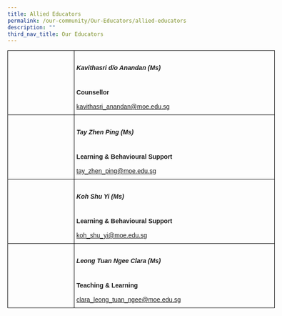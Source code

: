 ```yaml
---
title: Allied Educators
permalink: /our-community/Our-Educators/allied-educators
description: ""
third_nav_title: Our Educators
---
```

<style type="text/css">
.tg  {border-collapse:collapse;border-spacing:0;margin:0px auto;}
.tg td{border-color:black;border-style:solid;border-width:1px;font-family:Arial, sans-serif;font-size:14px;
  overflow:hidden;padding:10px 5px;word-break:normal;}
.tg th{border-color:black;border-style:solid;border-width:1px;font-family:Arial, sans-serif;font-size:14px;
  font-weight:normal;overflow:hidden;padding:10px 5px;word-break:normal;}
.tg .tg-cly1{text-align:left;vertical-align:middle}
.tg .tg-0lax{text-align:left;vertical-align:top}
</style>
<table class="tg" style="undefined;table-layout: fixed; width: 599px">
<colgroup>
<col style="width: 149px">
<col style="width: 450px">
</colgroup>
<tbody>
  <tr>
    <td class="tg-0lax"></td>
    <td class="tg-cly1"><span style="font-weight:inherit;font-style:inherit"><h5>Kavithasri d/o Anandan (Ms)</h5></span><br><span style="font-weight:700;font-style:inherit">Counsellor</span><br><br><a href="mailto:kavithasri_anandan@moe.edu.sg" target="_blank" rel="noopener noreferrer"><span style="font-weight:inherit;font-style:inherit">kavithasri_anandan@moe.edu.sg</span></a></td>
  </tr>
  <tr>
    <td class="tg-0lax"></td>
    <td class="tg-cly1"><span style="font-weight:inherit;font-style:inherit"><h5>Tay Zhen Ping (Ms)</h5></span><br><span style="font-weight:700;font-style:inherit">Learning &amp; Behavioural Support</span><br><br><a href="mailto:tay_zhen_ping@moe.edu.sg" target="_blank" rel="noopener noreferrer"><span style="font-weight:inherit;font-style:inherit">tay_zhen_ping@moe.edu.sg</span></a></td>
  </tr>
  <tr>
    <td class="tg-0lax"></td>
    <td class="tg-cly1"><span style="font-weight:inherit;font-style:inherit"><h5>Koh Shu Yi (Ms)</h5></span><br><span style="font-weight:700;font-style:inherit">Learning &amp; Behavioural Support</span><br><br><a href="mailto:koh_shu_yi@moe.edu.sg" target="_blank" rel="noopener noreferrer"><span style="font-weight:inherit;font-style:inherit">koh_shu_yi@moe.edu.sg</span></a></td>
  </tr>
  <tr>
    <td class="tg-0lax"></td>
    <td class="tg-cly1"><span style="font-weight:inherit;font-style:inherit"><h5>Leong Tuan Ngee Clara (Ms)</h5></span><br><span style="font-weight:700;font-style:inherit">Teaching &amp; Learning</span><br><br><a href="mailto:clara_leong_tuan_ngee@moe.edu.sg" target="_blank" rel="noopener noreferrer"><span style="font-weight:inherit;font-style:inherit">clara_leong_tuan_ngee@moe.edu.sg</span></a></td>
  </tr>
</tbody>
</table>